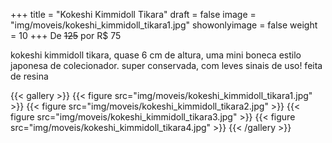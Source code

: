 +++
title = "Kokeshi Kimmidoll Tikara"
draft = false
image = "img/moveis/kokeshi_kimmidoll_tikara1.jpg"
showonlyimage = false
weight = 10
+++
De ~~125~~ por <span class="price">R$ 75</span>

<!--more-->

kokeshi kimmidoll tikara, quase 6 cm de altura, uma mini boneca estilo japonesa de colecionador. super conservada, com leves sinais de uso! feita de resina

{{< gallery >}}
{{< figure src="img/moveis/kokeshi_kimmidoll_tikara1.jpg" >}}
{{< figure src="img/moveis/kokeshi_kimmidoll_tikara2.jpg" >}}
{{< figure src="img/moveis/kokeshi_kimmidoll_tikara3.jpg" >}}
{{< figure src="img/moveis/kokeshi_kimmidoll_tikara4.jpg" >}}
{{< /gallery >}}